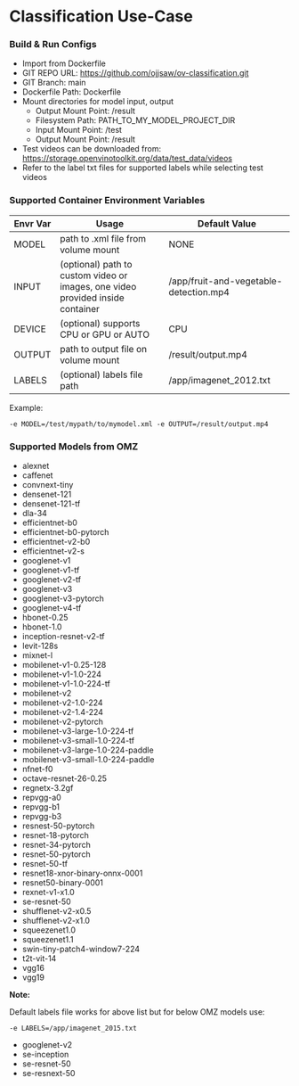 # Classification Use-Case

### Build & Run Configs

* Import from Dockerfile
* GIT REPO URL: https://github.com/ojjsaw/ov-classification.git
* GIT Branch: main
* Dockerfile Path: Dockerfile
* Mount directories for model input, output
  * Output Mount Point: /result
  * Filesystem Path: PATH_TO_MY_MODEL_PROJECT_DIR
  * Input Mount Point: /test
  * Output Mount Point: /result
* Test videos can be downloaded from: https://storage.openvinotoolkit.org/data/test_data/videos
* Refer to the label txt files for supported labels while selecting test videos

### Supported Container Environment Variables

| Envr Var | Usage | Default Value |
| -------- | ----- | ------------- |
| MODEL    | path to .xml file from volume mount | NONE |
| INPUT    | (optional) path to custom video or images, one video provided inside container | /app/fruit-and-vegetable-detection.mp4 |
| DEVICE   | (optional) supports CPU or GPU or AUTO | CPU  |
| OUTPUT   | path to output file on volume mount | /result/output.mp4  |
| LABELS   | (optional) labels file path | /app/imagenet_2012.txt  |



Example:
``` 
-e MODEL=/test/mypath/to/mymodel.xml -e OUTPUT=/result/output.mp4
```


### Supported Models from OMZ

* alexnet
* caffenet
* convnext-tiny
* densenet-121
* densenet-121-tf
* dla-34
* efficientnet-b0
* efficientnet-b0-pytorch
* efficientnet-v2-b0
* efficientnet-v2-s
* googlenet-v1
* googlenet-v1-tf
* googlenet-v2-tf
* googlenet-v3
* googlenet-v3-pytorch
* googlenet-v4-tf
* hbonet-0.25
* hbonet-1.0
* inception-resnet-v2-tf
* levit-128s
* mixnet-l
* mobilenet-v1-0.25-128
* mobilenet-v1-1.0-224
* mobilenet-v1-1.0-224-tf
* mobilenet-v2
* mobilenet-v2-1.0-224
* mobilenet-v2-1.4-224
* mobilenet-v2-pytorch
* mobilenet-v3-large-1.0-224-tf
* mobilenet-v3-small-1.0-224-tf
* mobilenet-v3-large-1.0-224-paddle
* mobilenet-v3-small-1.0-224-paddle
* nfnet-f0
* octave-resnet-26-0.25
* regnetx-3.2gf
* repvgg-a0
* repvgg-b1
* repvgg-b3
* resnest-50-pytorch
* resnet-18-pytorch
* resnet-34-pytorch
* resnet-50-pytorch
* resnet-50-tf
* resnet18-xnor-binary-onnx-0001
* resnet50-binary-0001
* rexnet-v1-x1.0
* se-resnet-50
* shufflenet-v2-x0.5
* shufflenet-v2-x1.0
* squeezenet1.0
* squeezenet1.1
* swin-tiny-patch4-window7-224
* t2t-vit-14
* vgg16
* vgg19


**Note:** 

Default labels file works for above list but for below OMZ models use:
```
-e LABELS=/app/imagenet_2015.txt
```

* googlenet-v2
* se-inception
* se-resnet-50
* se-resnext-50